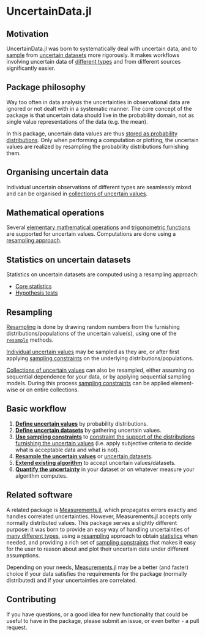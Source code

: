 # UncertainData.jl

## Motivation

UncertainData.jl was born to systematically deal with uncertain data, and to 
[sample](resampling/resampling_overview.md) from 
[uncertain datasets](uncertain_datasets/uncertain_datasets_overview.md) more rigorously. 
It makes workflows involving uncertain data of 
[different types](uncertain_values/uncertainvalues_overview.md) 
and from different sources significantly easier.

## Package philosophy

Way too often in data analysis the uncertainties in observational data are ignored or not 
dealt with in a systematic manner. The core concept of the package is that uncertain data 
should live in the probability domain, not as single value representations of the data 
(e.g. the mean).

In this package, uncertain data values are thus 
[stored as probability distributions](uncertain_values/uncertainvalues_overview.md). 
Only when performing a computation or plotting, the uncertain values are realized by 
resampling the probability distributions furnishing them.

## Organising uncertain data

Individual uncertain observations of different types are seamlessly mixed and can
be organised in [collections of uncertain values](uncertain_datasets/uncertain_datasets_overview.md).

## Mathematical operations

Several [elementary mathematical operations](mathematics/elementary_operations.md) and 
[trigonometric functions](mathematics/trig_functions.md) are supported 
for uncertain values. Computations are done using a 
[resampling approach](resampling/resampling_overview).


## Statistics on uncertain datasets

Statistics on uncertain datasets are computed using a resampling approach:

- [Core statistics](uncertain_statistics/core_stats/core_statistics.md)
- [Hypothesis tests](uncertain_statistics/hypothesistests/hypothesis_tests_overview.md)

## Resampling

[Resampling](resampling/resampling_overview.md) is done by drawing random numbers from the furnishing distributions/populations of the uncertain value(s), using one of the [`resample`](@ref) methods.

[Individual uncertain values](resampling/resampling_uncertain_values) may be sampled as they are,
or after first applying [sampling constraints](sampling_constraints/available_constraints.md) on the underlying distributions/populations.

[Collections of uncertain values](resampling/resampling_uncertain_datasets.md) can also be resampled, either assuming no sequential dependence for your data, or by applying sequential sampling models. During this process [sampling constraints](sampling_constraints/available_constraints.md) can be applied element-wise or on entire collections.


## Basic workflow

1. [**Define uncertain values**](uncertain_values/uncertainvalues_overview.md) by probability distributions.
2. [**Define uncertain datasets**](uncertain_datasets/uncertain_datasets_overview.md) by gathering uncertain values.
3. [**Use sampling constraints**](sampling_constraints/available_constraints.md) to [constraint the support of the distributions furnishing the uncertain values](sampling_constraints/constrain_uncertain_values.md) (i.e. apply subjective criteria to decide what is acceptable data and what is not).
4. [**Resample the uncertain values**](resampling/resampling_uncertain_values.md) or [uncertain datasets](resampling/resampling_uncertain_values.md).
5. [**Extend existing algorithm**](implementing_algorithms_for_uncertaindata.md) to accept uncertain values/datasets.
6. [**Quantify the uncertainty**](uncertain_statistics/core_stats/core_statistics.md) in your dataset or on whatever measure your algorithm computes.

## Related software

A related package is [Measurements.jl](https://github.com/JuliaPhysics/Measurements.jl),
which propagates errors exactly and handles correlated uncertainties. However, 
Measurements.jl accepts only normally distributed values. This package serves a slightly 
different purpose: it was born to provide an easy way of handling uncertainties of 
[many different types](uncertain_values/uncertainvalues_overview.md), 
using a [resampling](resampling/resampling_overview.md) approach to obtain 
[statistics](uncertain_statistics/core_stats/core_statistics.md)
when needed, and providing a rich set of 
[sampling constraints](sampling_constraints/available_constraints.md) that makes it easy 
for the user to reason about and plot their uncertain data under different assumptions.

Depending on your needs, [Measurements.jl](https://github.com/JuliaPhysics/Measurements.jl) 
may be a better (and faster) choice if your data satisfies the requirements for the package 
(normally distributed) and if your uncertainties are correlated.

## Contributing

If you have questions, or a good idea for new functionality that could be useful to have in 
the package, please submit an issue, or even better - a pull request.